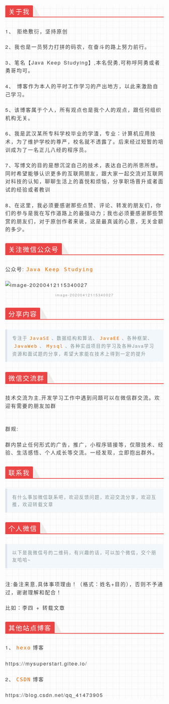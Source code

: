 <div class="output_wrapper" id="output_wrapper_id" style="background-image: linear-gradient(90deg, rgba(50, 0, 0, 0.05) 3%, rgba(0, 0, 0, 0) 3%), linear-gradient(360deg, rgba(50, 0, 0, 0.05) 3%, rgba(0, 0, 0, 0) 3%); background-size: 20px 20px; background-position: center center; font-size: 16px; color: rgb(62, 62, 62); line-height: 1.6; word-spacing: 2px; letter-spacing: 2px; font-family: 'Helvetica Neue', Helvetica, 'Hiragino Sans GB', 'Microsoft YaHei', Arial, sans-serif;"><h3 id="h" style="color: inherit; line-height: inherit; padding: 0px; margin: 1.5em 0px; font-weight: bold; font-size: 1.3em; border-bottom: 2px solid rgb(236, 68, 68);"><span style="font-size: inherit; line-height: inherit; margin: 0px; display: inline-block; font-weight: normal; background: rgb(236, 68, 68); color: rgb(255, 255, 255); padding: 3px 10px 0px; border-top-right-radius: 3px; border-top-left-radius: 3px; margin-right: 3px;">关于我</span><span style="display: inline-block; vertical-align: bottom; border-bottom: 36px solid rgb(239, 235, 233); border-right: 20px solid transparent;"> </span></h3>
<p style="font-size: inherit; color: inherit; line-height: inherit; padding: 0px; margin: 1.5em 0px;">1、 拒绝敷衍，坚持原创</p>
<p style="font-size: inherit; color: inherit; line-height: inherit; padding: 0px; margin: 1.5em 0px;">2、我也是一员努力打拼的码农，在奋斗的路上努力前行。</p>
<p style="font-size: inherit; color: inherit; line-height: inherit; padding: 0px; margin: 1.5em 0px;">3、笔名【Java Keep Studying】,本名倪勇,可称呼阿勇或者勇哥均可。</p>
<p style="font-size: inherit; color: inherit; line-height: inherit; padding: 0px; margin: 1.5em 0px;">4、 博客作为本人的平时工作学习的产出地方，以此来激励自己学习。</p>
<p style="font-size: inherit; color: inherit; line-height: inherit; padding: 0px; margin: 1.5em 0px;">5、该博客属于个人，所有观点也是我个人的观点，跟任何组织机构无关。</p>
<p style="font-size: inherit; color: inherit; line-height: inherit; padding: 0px; margin: 1.5em 0px;">6、我是武汉某所专科学校毕业的学渣，专业：计算机应用技术，为了维护学校的尊严，校名就不透露了。后来经过短暂的培训成为了一名正儿八经的程序员。</p>
<p style="font-size: inherit; color: inherit; line-height: inherit; padding: 0px; margin: 1.5em 0px;">7、写博文的目的是想沉淀自己的技术，表达自己的所思所想。同时希望能够认识更多的互联网朋友，跟大家一起交流对互联网对科技的认知，聊聊生活上的喜悦和烦恼，分享职场晋升或者面试的经验或者教训</p>
<p style="font-size: inherit; color: inherit; line-height: inherit; padding: 0px; margin: 1.5em 0px;">8、在这里，我必须要感谢那些点赞、评论、转发的朋友们，你们的参与是我在写作道路上的最强动力；我也必须要感谢那些赞赏的朋友们，对于原创作者来说，这是最真诚的心意，无关金额的多少。</p>
<h3 id="h-1" style="color: inherit; line-height: inherit; padding: 0px; margin: 1.5em 0px; font-weight: bold; font-size: 1.3em; border-bottom: 2px solid rgb(236, 68, 68);"><span style="font-size: inherit; line-height: inherit; margin: 0px; display: inline-block; font-weight: normal; background: rgb(236, 68, 68); color: rgb(255, 255, 255); padding: 3px 10px 0px; border-top-right-radius: 3px; border-top-left-radius: 3px; margin-right: 3px;">关注微信公众号</span><span style="display: inline-block; vertical-align: bottom; border-bottom: 36px solid rgb(239, 235, 233); border-right: 20px solid transparent;"> </span></h3>
<p style="font-size: inherit; color: inherit; line-height: inherit; padding: 0px; margin: 1.5em 0px;">公众号:<code style="font-size: inherit; line-height: inherit; overflow-wrap: break-word; padding: 2px 4px; border-radius: 4px; margin: 0px 2px; color: rgb(233, 105, 0); background: rgb(248, 248, 248);">Java Keep Studying</code></p>
<figure style="font-size: inherit; color: inherit; line-height: inherit; margin: 0px; padding: 0px;"><img src="https://javaeden.cn/img/image-20200412115340027.png" alt="image-20200412115340027" title="image-20200412115340027" style="font-size: inherit; color: inherit; line-height: inherit; padding: 0px; display: block; margin: 0px auto; max-width: 100%;"><figcaption style="line-height: inherit; margin: 0px; padding: 0px; margin-top: 10px; text-align: center; color: rgb(153, 153, 153); font-size: 0.7em;">image-20200412115340027</figcaption></figure>
<h3 id="h-2" style="color: inherit; line-height: inherit; padding: 0px; margin: 1.5em 0px; font-weight: bold; font-size: 1.3em; border-bottom: 2px solid rgb(236, 68, 68);"><span style="font-size: inherit; line-height: inherit; margin: 0px; display: inline-block; font-weight: normal; background: rgb(236, 68, 68); color: rgb(255, 255, 255); padding: 3px 10px 0px; border-top-right-radius: 3px; border-top-left-radius: 3px; margin-right: 3px;">分享内容</span><span style="display: inline-block; vertical-align: bottom; border-bottom: 36px solid rgb(239, 235, 233); border-right: 20px solid transparent;"> </span></h3>
<blockquote style="line-height: inherit; display: block; padding: 15px 15px 15px 1rem; font-size: 0.9em; margin: 1em 0px; color: rgb(129, 145, 152); border-left: 6px solid rgb(220, 230, 240); background: rgb(242, 247, 251); overflow: auto; overflow-wrap: normal; word-break: normal;">
  <p style="font-size: inherit; color: inherit; line-height: inherit; padding: 0px; margin: 0px;">专注于<code style="font-size: inherit; line-height: inherit; overflow-wrap: break-word; padding: 2px 4px; border-radius: 4px; margin: 0px 2px; color: rgb(233, 105, 0); background: rgb(248, 248, 248);">JavaSE</code>、数据结构和算法、<code style="font-size: inherit; line-height: inherit; overflow-wrap: break-word; padding: 2px 4px; border-radius: 4px; margin: 0px 2px; color: rgb(233, 105, 0); background: rgb(248, 248, 248);">JavaEE</code>、各种框架、<code style="font-size: inherit; line-height: inherit; overflow-wrap: break-word; padding: 2px 4px; border-radius: 4px; margin: 0px 2px; color: rgb(233, 105, 0); background: rgb(248, 248, 248);">JavaWeb</code>、<code style="font-size: inherit; line-height: inherit; overflow-wrap: break-word; padding: 2px 4px; border-radius: 4px; margin: 0px 2px; color: rgb(233, 105, 0); background: rgb(248, 248, 248);">Mysql</code>、各种实战项目的学习及各种Java学习资源和面试题的分享，希望大家能在技术上得到一定的提升</p>
</blockquote>
<h3 id="h-3" style="color: inherit; line-height: inherit; padding: 0px; margin: 1.5em 0px; font-weight: bold; font-size: 1.3em; border-bottom: 2px solid rgb(236, 68, 68);"><span style="font-size: inherit; line-height: inherit; margin: 0px; display: inline-block; font-weight: normal; background: rgb(236, 68, 68); color: rgb(255, 255, 255); padding: 3px 10px 0px; border-top-right-radius: 3px; border-top-left-radius: 3px; margin-right: 3px;">微信交流群</span><span style="display: inline-block; vertical-align: bottom; border-bottom: 36px solid rgb(239, 235, 233); border-right: 20px solid transparent;"> </span></h3>
<p style="font-size: inherit; color: inherit; line-height: inherit; padding: 0px; margin: 1.5em 0px;">技术交流为主,开发学习工作中遇到问题可以在微信群交流。欢迎有需要的朋友加群</p>
<figure style="font-size: inherit; color: inherit; line-height: inherit; margin: 0px; padding: 0px;"><img src="https://javaeden.cn/img/20200412112641.png" alt="" title="" style="font-size: inherit; color: inherit; line-height: inherit; padding: 0px; display: block; margin: 0px auto; max-width: 100%;"><figcaption style="line-height: inherit; margin: 0px; padding: 0px; margin-top: 10px; text-align: center; color: rgb(153, 153, 153); font-size: 0.7em;"></figcaption></figure>
<p style="font-size: inherit; color: inherit; line-height: inherit; padding: 0px; margin: 1.5em 0px;">群规:</p>
<p style="font-size: inherit; color: inherit; line-height: inherit; padding: 0px; margin: 1.5em 0px;">群内禁止任何形式的广告，推广，小程序链接等，仅限技术、经验、生活感悟、个人成长等交流。一经发现，立即抱出群外。</p>
<h3 id="h-4" style="color: inherit; line-height: inherit; padding: 0px; margin: 1.5em 0px; font-weight: bold; font-size: 1.3em; border-bottom: 2px solid rgb(236, 68, 68);"><span style="font-size: inherit; line-height: inherit; margin: 0px; display: inline-block; font-weight: normal; background: rgb(236, 68, 68); color: rgb(255, 255, 255); padding: 3px 10px 0px; border-top-right-radius: 3px; border-top-left-radius: 3px; margin-right: 3px;">联系我</span><span style="display: inline-block; vertical-align: bottom; border-bottom: 36px solid rgb(239, 235, 233); border-right: 20px solid transparent;"> </span></h3>
<blockquote style="line-height: inherit; display: block; padding: 15px 15px 15px 1rem; font-size: 0.9em; margin: 1em 0px; color: rgb(129, 145, 152); border-left: 6px solid rgb(220, 230, 240); background: rgb(242, 247, 251); overflow: auto; overflow-wrap: normal; word-break: normal;">
  <p style="font-size: inherit; color: inherit; line-height: inherit; padding: 0px; margin: 0px;">有什么事加微信联系吧，欢迎反馈问题，欢迎交流分享，欢迎互推，欢迎转载文章</p>
</blockquote>
<h3 id="h-5" style="color: inherit; line-height: inherit; padding: 0px; margin: 1.5em 0px; font-weight: bold; font-size: 1.3em; border-bottom: 2px solid rgb(236, 68, 68);"><span style="font-size: inherit; line-height: inherit; margin: 0px; display: inline-block; font-weight: normal; background: rgb(236, 68, 68); color: rgb(255, 255, 255); padding: 3px 10px 0px; border-top-right-radius: 3px; border-top-left-radius: 3px; margin-right: 3px;">个人微信</span><span style="display: inline-block; vertical-align: bottom; border-bottom: 36px solid rgb(239, 235, 233); border-right: 20px solid transparent;"> </span></h3>
<blockquote style="line-height: inherit; display: block; padding: 15px 15px 15px 1rem; font-size: 0.9em; margin: 1em 0px; color: rgb(129, 145, 152); border-left: 6px solid rgb(220, 230, 240); background: rgb(242, 247, 251); overflow: auto; overflow-wrap: normal; word-break: normal;">
  <p style="font-size: inherit; color: inherit; line-height: inherit; padding: 0px; margin: 0px;">以下是我微信号的二维码，有兴趣的话，可以加个微信，交个朋友哈哈~</p>
</blockquote>
<figure style="font-size: inherit; color: inherit; line-height: inherit; margin: 0px; padding: 0px;"><img src="https://javaeden.cn/img/20200412113228.png" alt="" title="" style="font-size: inherit; color: inherit; line-height: inherit; padding: 0px; display: block; margin: 0px auto; max-width: 100%;"><figcaption style="line-height: inherit; margin: 0px; padding: 0px; margin-top: 10px; text-align: center; color: rgb(153, 153, 153); font-size: 0.7em;"></figcaption></figure>
<p style="font-size: inherit; color: inherit; line-height: inherit; padding: 0px; margin: 1.5em 0px;">注:备注来意,具体事项理由！（格式：姓名+目的），否则不予通过，谢谢理解和配合！</p>
<p style="font-size: inherit; color: inherit; line-height: inherit; padding: 0px; margin: 1.5em 0px;">比如：李四 + 转载文章</p>
<h3 id="h-6" style="color: inherit; line-height: inherit; padding: 0px; margin: 1.5em 0px; font-weight: bold; font-size: 1.3em; border-bottom: 2px solid rgb(236, 68, 68);"><span style="font-size: inherit; line-height: inherit; margin: 0px; display: inline-block; font-weight: normal; background: rgb(236, 68, 68); color: rgb(255, 255, 255); padding: 3px 10px 0px; border-top-right-radius: 3px; border-top-left-radius: 3px; margin-right: 3px;">其他站点博客</span><span style="display: inline-block; vertical-align: bottom; border-bottom: 36px solid rgb(239, 235, 233); border-right: 20px solid transparent;"> </span></h3>
<p style="font-size: inherit; color: inherit; line-height: inherit; padding: 0px; margin: 1.5em 0px;">1、<code style="font-size: inherit; line-height: inherit; overflow-wrap: break-word; padding: 2px 4px; border-radius: 4px; margin: 0px 2px; color: rgb(233, 105, 0); background: rgb(248, 248, 248);">hexo</code>博客</p>
<p style="font-size: inherit; color: inherit; line-height: inherit; padding: 0px; margin: 1.5em 0px;">https://mysuperstart.gitee.io/</p>
<p style="font-size: inherit; color: inherit; line-height: inherit; padding: 0px; margin: 1.5em 0px;">2、<code style="font-size: inherit; line-height: inherit; overflow-wrap: break-word; padding: 2px 4px; border-radius: 4px; margin: 0px 2px; color: rgb(233, 105, 0); background: rgb(248, 248, 248);">CSDN</code>博客</p>
<p style="font-size: inherit; color: inherit; line-height: inherit; padding: 0px; margin: 1.5em 0px;">https://blog.csdn.net/qq_41473905</p></div>

